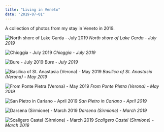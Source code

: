 ```yaml
---
title: "Living in Veneto"
date: "2019-07-01"
---
```


A collection of photos from my stay in Veneto in 2019.

![North shore of Lake Garda - July 2019](./1.jpg)
_North shore of Lake Garda - July 2019_

![Chioggia - July 2019](./2.jpg)
_Chioggia - July 2019_

![Bure - July 2019](./3.jpg)
_Bure - July 2019_

![Basilica of St. Anastasia (Verona) - May 2019](./4.jpg)
_Basilica of St. Anastasia (Verona) - May 2019_

![From Ponte Pietra (Verona) - May 2019](./5.jpg)
_From Ponte Pietra (Verona) - May 2019_

![San Pietro in Cariano - April 2019](./6.jpg)
_San Pietro in Cariano - April 2019_

![Darsena (Sirmione) - March 2019](./7.jpg)
_Darsena (Sirmione) - March 2019_

![Scaligero Castel (Sirmione) - March 2019](./8.jpg)
_Scaligero Castel (Sirmione) - March 2019_

